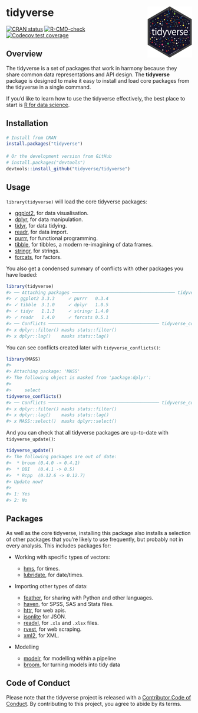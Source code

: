 
<!-- README.md is generated from README.Rmd. Please edit that file -->

# tidyverse <a href='https://tidyverse.tidyverse.org'><img src='man/figures/logo.png' align="right" height="138.5" /></a>

<!-- badges: start -->

[![CRAN
status](https://www.r-pkg.org/badges/version/tidyverse)](https://cran.r-project.org/package=tidyverse)
[![R-CMD-check](https://github.com/tidyverse/tidyverse/workflows/R-CMD-check/badge.svg)](https://github.com/tidyverse/tidyverse/actions)
[![Codecov test
coverage](https://codecov.io/gh/tidyverse/tidyverse/branch/master/graph/badge.svg)](https://codecov.io/gh/tidyverse/tidyverse?branch=master)
<!-- badges: end -->

## Overview

The tidyverse is a set of packages that work in harmony because they
share common data representations and API design. The **tidyverse**
package is designed to make it easy to install and load core packages
from the tidyverse in a single command.

If you’d like to learn how to use the tidyverse effectively, the best
place to start is [R for data science](https://r4ds.had.co.nz).

## Installation

``` r
# Install from CRAN
install.packages("tidyverse")

# Or the development version from GitHub
# install.packages("devtools")
devtools::install_github("tidyverse/tidyverse")
```

## Usage

`library(tidyverse)` will load the core tidyverse packages:

-   [ggplot2](https://ggplot2.tidyverse.org), for data visualisation.
-   [dplyr](https://dplyr.tidyverse.org), for data manipulation.
-   [tidyr](https://tidyr.tidyverse.org), for data tidying.
-   [readr](https://readr.tidyverse.org), for data import.
-   [purrr](https://purrr.tidyverse.org), for functional programming.
-   [tibble](https://tibble.tidyverse.org), for tibbles, a modern
    re-imagining of data frames.
-   [stringr](https://github.com/tidyverse/stringr), for strings.
-   [forcats](https://github.com/tidyverse/forcats), for factors.

You also get a condensed summary of conflicts with other packages you
have loaded:

``` r
library(tidyverse)
#> ── Attaching packages ─────────────────────────────────────── tidyverse 1.3.1 ──
#> ✓ ggplot2 3.3.3     ✓ purrr   0.3.4
#> ✓ tibble  3.1.0     ✓ dplyr   1.0.5
#> ✓ tidyr   1.1.3     ✓ stringr 1.4.0
#> ✓ readr   1.4.0     ✓ forcats 0.5.1
#> ── Conflicts ────────────────────────────────────────── tidyverse_conflicts() ──
#> x dplyr::filter() masks stats::filter()
#> x dplyr::lag()    masks stats::lag()
```

You can see conflicts created later with `tidyverse_conflicts()`:

``` r
library(MASS)
#> 
#> Attaching package: 'MASS'
#> The following object is masked from 'package:dplyr':
#> 
#>     select
tidyverse_conflicts()
#> ── Conflicts ────────────────────────────────────────── tidyverse_conflicts() ──
#> x dplyr::filter() masks stats::filter()
#> x dplyr::lag()    masks stats::lag()
#> x MASS::select()  masks dplyr::select()
```

And you can check that all tidyverse packages are up-to-date with
`tidyverse_update()`:

``` r
tidyverse_update()
#> The following packages are out of date:
#>  * broom (0.4.0 -> 0.4.1)
#>  * DBI   (0.4.1 -> 0.5)
#>  * Rcpp  (0.12.6 -> 0.12.7)
#> Update now?
#> 
#> 1: Yes
#> 2: No
```

## Packages

As well as the core tidyverse, installing this package also installs a
selection of other packages that you’re likely to use frequently, but
probably not in every analysis. This includes packages for:

-   Working with specific types of vectors:

    -   [hms](https://github.com/tidyverse/hms), for times.
    -   [lubridate](https://github.com/tidyverse/lubridate), for
        date/times.

-   Importing other types of data:

    -   [feather](https://github.com/wesm/feather), for sharing with
        Python and other languages.
    -   [haven](https://github.com/tidyverse/haven), for SPSS, SAS and
        Stata files.
    -   [httr](https://github.com/r-lib/httr), for web apis.
    -   [jsonlite](https://github.com/jeroen/jsonlite) for JSON.
    -   [readxl](https://github.com/tidyverse/readxl), for `.xls` and
        `.xlsx` files.
    -   [rvest](https://github.com/tidyverse/rvest), for web scraping.
    -   [xml2](https://github.com/r-lib/xml2), for XML.

-   Modelling

    -   [modelr](https://github.com/tidyverse/modelr), for modelling
        within a pipeline
    -   [broom](https://github.com/tidymodels/broom), for turning models
        into tidy data

## Code of Conduct

Please note that the tidyverse project is released with a [Contributor
Code of Conduct](https://tidyverse.tidyverse.org/CODE_OF_CONDUCT.html).
By contributing to this project, you agree to abide by its terms.
